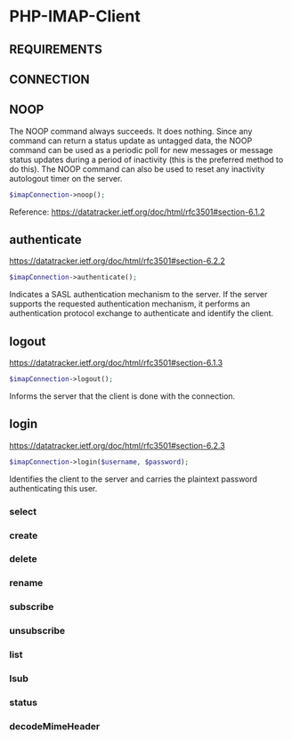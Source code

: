 # PHP-IMAP-Client
## REQUIREMENTS
## CONNECTION
## NOOP
The NOOP command always succeeds.  It does nothing. Since any command can return a status update as untagged data, the NOOP command can be used as a periodic poll for new messages or message status updates during a period of inactivity (this is the preferred method to do this). The NOOP command can also be used to reset any inactivity autologout timer on the server.
```php
$imapConnection->noop();
```
Reference: https://datatracker.ietf.org/doc/html/rfc3501#section-6.1.2
## authenticate
https://datatracker.ietf.org/doc/html/rfc3501#section-6.2.2
```php
$imapConnection->authenticate();
```
Indicates a SASL authentication mechanism to the server. If the server supports the requested authentication mechanism, it performs an authentication protocol exchange to authenticate and identify the client.
## logout
https://datatracker.ietf.org/doc/html/rfc3501#section-6.1.3
```php
$imapConnection->logout();
```
Informs the server that the client is done with the connection.
## login
https://datatracker.ietf.org/doc/html/rfc3501#section-6.2.3
```php
$imapConnection->login($username, $password);
```
Identifies the client to the server and carries the plaintext password authenticating this user.
### select
### create
### delete
### rename
### subscribe
### unsubscribe
### list
### lsub
### status
### decodeMimeHeader
